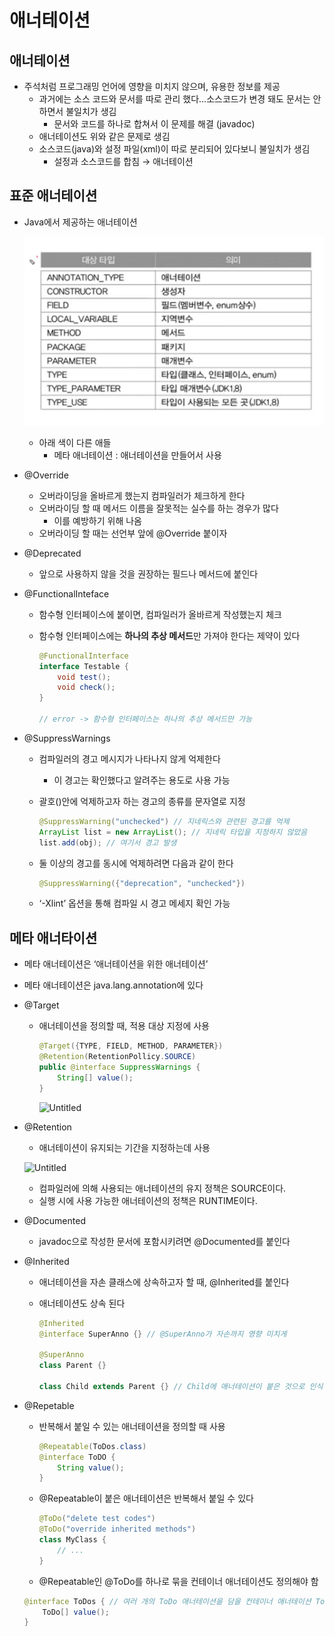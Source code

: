 # 애너테이션

## 애너테이션

- 주석처럼 프로그래밍 언어에 영향을 미치지 않으며, 유용한 정보를 제공
    - 과거에는 소스 코드와 문서를 따로 관리 했다…소스코드가 변경 돼도 문서는 안하면서 불일치가 생김
        - 문서와 코드를 하나로 합쳐서 이 문제를 해결 (javadoc)
    - 애너테이션도 위와 같은 문제로 생김
    - 소스코드(java)와 설정 파일(xml)이 따로 분리되어 있다보니 불일치가 생김
        - 설정과 소스코드를 합침 → 애너테이션

## 표준 애너테이션

- Java에서 제공하는 애너테이션

  ![img_4.png](img_4.png)

    - 아래 색이 다른 애들
        - 메타 애너테이션 : 애너테이션을 만들어서 사용

- @Override
    - 오버라이딩을 올바르게 했는지 컴파일러가 체크하게 한다
    - 오버라이딩 할 때 메서드 이름을 잘못적는 실수를 하는 경우가 많다
        - 이를 예방하기 위해 나옴
    - 오버라이딩 할 때는 선언부 앞에 @Override 붙이자

- @Deprecated
    - 앞으로 사용하지 않을 것을 권장하는 필드나 메서드에 붙인다

- @FunctionalInteface
    - 함수형 인터페이스에 붙이면, 컴파일러가 올바르게 작성했는지 체크
    - 함수형 인터페이스에는 **하나의 추상 메서드**만 가져야 한다는 제약이 있다

        ```java
        @FunctionalInterface 
        interface Testable {
        	void test();
        	void check();
        }
        
        // error -> 함수형 인터페이스는 하나의 추상 메서드만 가능
        ```

- @SuppressWarnings
    - 컴파일러의 경고 메시지가 나타나지 않게 억제한다
        - 이 경고는 확인했다고 알려주는 용도로 사용 가능
    - 괄호()안에 억제하고자 하는 경고의 종류를 문자열로 지정

        ```java
        @SuppressWarning("unchecked") // 지네릭스와 관련된 경고를 억제
        ArrayList list = new ArrayList(); // 지네릭 타입을 지정하지 않았음
        list.add(obj); // 여기서 경고 발생
        ```

    - 둘 이상의 경고를 동시에 억제하려면 다음과 같이 한다

        ```java
        @SuppressWarning({"deprecation", "unchecked"})
        ```

    - ‘-Xlint’ 옵션을 통해 컴파일 시 경고 메세지 확인 가능

## 메타 애너타이션

- 메타 애너테이션은 ‘애너테이션을 위한 애너테이션’
- 메타 애너테이션은 java.lang.annotation에 있다

- @Target
    - 애너테이션을 정의할 때, 적용 대상 지정에 사용

        ```java
        @Target({TYPE, FIELD, METHOD, PARAMETER})
        @Retention(RetentionPollicy.SOURCE)
        public @interface SuppressWarnings {
        	String[] value();
        }
        ```

      ![Untitled](https://s3-us-west-2.amazonaws.com/secure.notion-static.com/2a89e568-a375-4ea5-99bb-92f7c29cc869/Untitled.png)

- @Retention
    - 애너테이션이 유지되는 기간을 지정하는데 사용

  ![Untitled](https://s3-us-west-2.amazonaws.com/secure.notion-static.com/c9a01399-e683-4174-8f48-1fef3b794e49/Untitled.png)

    - 컴파일러에 의해 사용되는 애너테이션의 유지 정책은 SOURCE이다.
    - 실행 시에 사용 가능한 애너테이션의 정책은 RUNTIME이다.

- @Documented
    - javadoc으로 작성한 문서에 포함시키려면 @Documented를 붙인다

- @Inherited
    - 애너테이션을 자손 클래스에 상속하고자 할 때, @Inherited를 붙인다
    - 애너테이션도 상속 된다

        ```java
        @Inherited
        @interface SuperAnno {} // @SuperAnno가 자손까지 영향 미치게
        
        @SuperAnno
        class Parent {}
        
        class Child extends Parent {} // Child에 애너테이션이 붙은 것으로 인식
        ```


- @Repetable
    - 반복해서 붙일 수 있는 애너테이션을 정의할 때 사용

        ```java
        @Repeatable(ToDos.class)
        @interface ToDO {
        	String value();
        }
        ```

    - @Repeatable이 붙은 애너테이션은 반복해서 붙일 수 있다

        ```java
        @ToDo("delete test codes")
        @ToDo("override inherited methods")
        class MyClass {
        	// ...
        }
        ```

    - @Repeatable인 @ToDo를 하나로 묶을 컨테이너 애너테이션도 정의해야 함
    ```java
    @interface ToDos { // 여러 개의 ToDo 애너테이션을 담을 컨테이너 애너테이션 ToDos
	    ToDo[] value();
    }
    ```